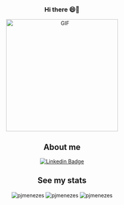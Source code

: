 <div align="center"> 
  
  ### Hi there 😄👋

<img align="center" alt="GIF" height="300px" src="https://media0.giphy.com/media/ASd0Ukj0y3qMM/giphy.gif?cid=790b7611512a847102b76a9492441f4ed770449496200007&rid=giphy.gif&ct=g" />


## About me 
[![Linkedin Badge](https://img.shields.io/badge/-LinkedIn-blue?style=flat-square&logo=Linkedin&logoColor=white&link=link_do_seu_perfil_no_linkedin)](https://www.linkedin.com/in/pedrojemeson)
 
  
## See my stats 

<img align="center" src="https://github-readme-stats.vercel.app/api/top-langs?username=pjmenezes" alt="pjmenezes"/> 

<img align="center" src="https://github-readme-stats.vercel.app/api?username=pjmenezes" alt="pjmenezes"/>

<img align="center" src="https://github-readme-streak-stats.herokuapp.com/?user=pjmenezes" alt="pjmenezes"/>

</div>
